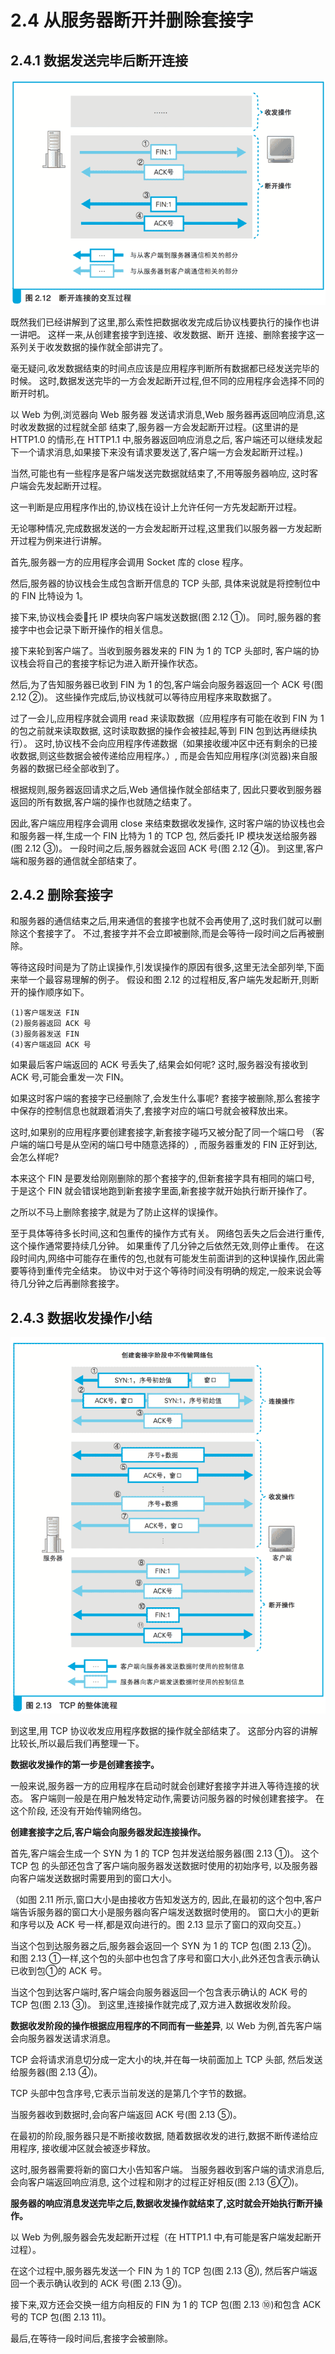 # 2.4 从服务器断开并删除套接字

## 2.4.1 数据发送完毕后断开连接

![图 2.12 断开连接的交互过程](images/2.12.png)

既然我们已经讲解到了这里,那么索性把数据收发完成后协议栈要执行的操作也讲一讲吧。
这样一来,从创建套接字到连接、收发数据、断开 连接、删除套接字这一系列关于收发数据的操作就全部讲完了。

毫无疑问,收发数据结束的时间点应该是应用程序判断所有数据都已经发送完毕的时候。
这时,数据发送完毕的一方会发起断开过程,但不同的应用程序会选择不同的断开时机。

以 Web 为例,浏览器向 Web 服务器 发送请求消息,Web 服务器再返回响应消息,这时收发数据的过程就全部 结束了,服务器一方会发起断开过程。(这里讲的是 HTTP1.0 的情形,在 HTTP1.1 中,服务器返回响应消息之后, 
客户端还可以继续发起下一个请求消息,如果接下来没有请求要发送了,客户端一方会发起断开过程。)

当然,可能也有一些程序是客户端发送完数据就结束了,不用等服务器响应,
这时客户端会先发起断开过程。

这一判断是应用程序作出的,协议栈在设计上允许任何一方先发起断开过程。

无论哪种情况,完成数据发送的一方会发起断开过程,这里我们以服务器一方发起断开过程为例来进行讲解。

首先,服务器一方的应用程序会调用 Socket 库的 close 程序。

然后,服务器的协议栈会生成包含断开信息的 TCP 头部,
具体来说就是将控制位中的 FIN 比特设为 1。

接下来,协议栈会委􏰀托 IP 模块向客户端发送数据(图 2.12 ①)。
同时,服务器的套接字中也会记录下断开操作的相关信息。

接下来轮到客户端了。当收到服务器发来的 FIN 为 1 的 TCP 头部时, 
客户端的协议栈会将自己的套接字标记为进入断开操作状态。

然后,为了告知服务器已收到 FIN 为 1 的包,客户端会向服务器返回一个 ACK 号(图 2.12 ②)。
这些操作完成后,协议栈就可以等待应用程序来取数据了。

过了一会儿,应用程序就会调用 read 来读取数据（应用程序有可能在收到 FIN 为 1 的包之前就来读取数据,
这时读取数据的操作会被挂起,等到 FIN 包到达再继续执行）。
这时,协议栈不会向应用程序传递数据（如果接收缓冲区中还有剩余的已接收数据,则这些数据会被传递给应用程序。）,
而是会告知应用程序(浏览器)来自服务器的数据已经全部收到了。

根据规则,服务器返回请求之后,Web 通信操作就全部结束了,
因此只要收到服务器返回的所有数据,客户端的操作也就随之结束了。

因此,客户端应用程序会调用 close 来结束数据收发操作,
这时客户端的协议栈也会和服务器一样,生成一个 FIN 比特为 1 的 TCP 包,
然后委托 IP 模块发送给服务器(图 2.12 ③)。
一段时间之后,服务器就会返回 ACK 号(图 2.12 ④)。
到这里,客户端和服务器的通信就全部结束了。

## 2.4.2 删除套接字

和服务器的通信结束之后,用来通信的套接字也就不会再使用了,这时我们就可以删除这个套接字了。
不过,套接字并不会立即被删除,而是会等待一段时间之后再被删除。

等待这段时间是为了防止误操作,引发误操作的原因有很多,这里无法全部列举,下面来举一个最容易理解的例子。
假设和图 2.12 的过程相反,客户端先发起断开,则断开的操作顺序如下。

    (1)客户端发送 FIN 
    (2)服务器返回 ACK 号 
    (3)服务器发送 FIN 
    (4)客户端返回 ACK 号

如果最后客户端返回的 ACK 号丢失了,结果会如何呢?
这时,服务器没有接收到 ACK 号,可能会重发一次 FIN。

如果这时客户端的套接字已经删除了,会发生什么事呢?
套接字被删除,那么套接字中保存的控制信息也就跟着消失了,套接字对应的端口号就会被释放出来。

这时,如果别的应用程序要创建套接字,新套接字碰巧又被分配了同一个端口号
（客户端的端口号是从空闲的端口号中随意选择的）,
而服务器重发的 FIN 正好到达,会怎么样呢?

本来这个 FIN 是要发给刚刚删除的那个套接字的,但新套接字具有相同的端口号,
于是这个 FIN 就会错误地跑到新套接字里面,新套接字就开始执行断开操作了。

之所以不马上删除套接字,就是为了防止这样的误操作。

至于具体等待多长时间,这和包重传的操作方式有关。
网络包丢失之后会进行重传,这个操作通常要持续几分钟。
如果重传了几分钟之后依然无效,则停止重传。
在这段时间内,网络中可能存在重传的包,也就有可能发生前面讲到的这种误操作,因此需要等待到重传完全结束。
协议中对于这个等待时间没有明确的规定,一般来说会等待几分钟之后再删除套接字。


## 2.4.3 数据收发操作小结

![图 2.13 TCP 的整体流程](images/2.13.png)

到这里,用 TCP 协议收发应用程序数据的操作就全部结束了。
这部分内容的讲解比较长,所以最后我们再整理一下。

**数据收发操作的第一步是创建套接字。**

一般来说,服务器一方的应用程序在启动时就会创建好套接字并进入等待连接的状态。
客户端则一般是在用户触发特定动作,需要访问服务器的时候创建套接字。
在这个阶段, 还没有开始传输网络包。

**创建套接字之后,客户端会向服务器发起连接操作。**

首先,客户端会生成一个 SYN 为 1 的 TCP 包并发送给服务器(图 2.13 ①)。
这个 TCP 包 的头部还包含了客户端向服务器发送数据时使用的初始序号,
以及服务器向客户端发送数据时需要用到的窗口大小。

（如图 2.11 所示,窗口大小是由接收方告知发送方的,
因此,在最初的这个包中,客户端告诉服务器的窗口大小是服务器向客户端发送数据时使用的。
窗口大小的更新和序号以及 ACK 号一样,都是双向进行的。图 2.13 显示了窗口的双向交互。）

当这个包到达服务器之后,服务器会返回一个 SYN 为 1 的 TCP 包(图 2.13 ②)。
和图 2.13 ①一样,这个包的头部中也包含了序号和窗口大小,此外还包含表示确认已收到包①的 ACK 号。

当这个包到达客户端时,客户端会向服务器返回一个包含表示确认的 ACK 号的 TCP 包(图 2.13 ③)。
到这里,连接操作就完成了,双方进入数据收发阶段。


**数据收发阶段的操作根据应用程序的不同而有一些差异**,
以 Web 为例,首先客户端会向服务器发送请求消息。

TCP 会将请求消息切分成一定大小的块,并在每一块前面加上 TCP 头部,
然后发送给服务器(图 2.13 ④)。

TCP 头部中包含序号,它表示当前发送的是第几个字节的数据。

当服务器收到数据时,会向客户端返回 ACK 号(图 2.13 ⑤)。

在最初的阶段,服务器只是不断接收数据,
随着数据收发的进行,数据不断传递给应用程序, 接收缓冲区就会被逐步释放。

这时,服务器需要将新的窗口大小告知客户端。
当服务器收到客户端的请求消息后,会向客户端返回响应消息,
这个过程和刚才的过程正好相反(图 2.13 ⑥⑦)。

**服务器的响应消息发送完毕之后,数据收发操作就结束了,这时就会开始执行断开操作。**

以 Web 为例,服务器会先发起断开过程（在 HTTP1.1 中,有可能是客户端发起断开过程）。

在这个过程中,服务器先发送一个 FIN 为 1 的 TCP 包(图 2.13 ⑧),
然后客户端返回一个表示确认收到的 ACK 号(图 2.13 ⑨)。

接下来,双方还会交换一组方向相反的 FIN 为 1 的 TCP 包(图 2.13 ⑩)和包含 ACK 号的 TCP 包(图 2.13 11)。

最后,在等待一段时间后,套接字会被删除。